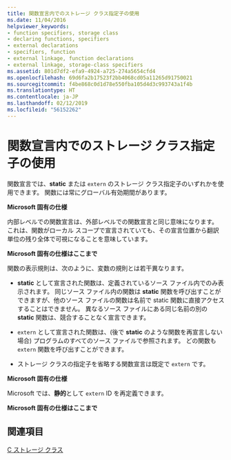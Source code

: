 ```yaml
---
title: 関数宣言内でのストレージ クラス指定子の使用
ms.date: 11/04/2016
helpviewer_keywords:
- function specifiers, storage class
- declaring functions, specifiers
- external declarations
- specifiers, function
- external linkage, function declarations
- external linkage, storage-class specifiers
ms.assetid: 801d7df2-efa9-4924-a725-274a5654cfd4
ms.openlocfilehash: 69d6fa2b17523f2bb4068cd05a11265d91750021
ms.sourcegitcommit: f4be868c0d1d78e550fba105d4d3c993743a1f4b
ms.translationtype: HT
ms.contentlocale: ja-JP
ms.lasthandoff: 02/12/2019
ms.locfileid: "56152262"
---
```

# <a name="storage-class-specifiers-with-function-declarations"></a>関数宣言内でのストレージ クラス指定子の使用

関数宣言では、**static** または `extern` のストレージ クラス指定子のいずれかを使用できます。 関数には常にグローバル有効期間があります。

**Microsoft 固有の仕様**

内部レベルでの関数宣言は、外部レベルでの関数宣言と同じ意味になります。 これは、関数がローカル スコープで宣言されていても、その宣言位置から翻訳単位の残り全体で可視になることを意味しています。

**Microsoft 固有の仕様はここまで**

関数の表示規則は、次のように、変数の規則とは若干異なります。

- **static** として宣言された関数は、定義されているソース ファイル内でのみ表示されます。 同じソース ファイル内の関数は **static** 関数を呼び出すことができますが、他のソース ファイルの関数は名前で static 関数に直接アクセスすることはできません。 異なるソース ファイルにある同じ名前の別の **static** 関数は、競合することなく宣言できます。

- `extern` として宣言された関数は、(後で **static** のような関数を再宣言しない場合) プログラムのすべてのソース ファイルで参照されます。 どの関数も `extern` 関数を呼び出すことができます。

- ストレージ クラスの指定子を省略する関数宣言は既定で `extern` です。

**Microsoft 固有の仕様**

Microsoft では、**静的**として `extern` ID を再定義できます。

**Microsoft 固有の仕様はここまで**

## <a name="see-also"></a>関連項目

[C ストレージ クラス](../c-language/c-storage-classes.md)
